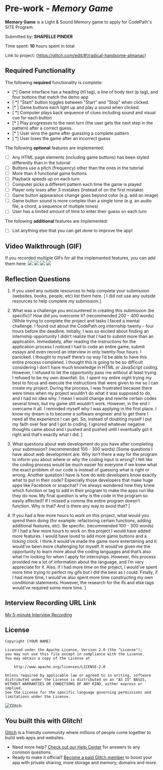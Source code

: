 # Pre-work - _Memory Game_

**Memory Game** is a Light & Sound Memory game to apply for CodePath's SITE Program.

Submitted by: **SHAPELLE PINDER**

Time spent: **10** hours spent in total

Link to project: (https://glitch.com/edit/#!/radical-handsome-almanac)

## Required Functionality

The following **required** functionality is complete:

- [*] Game interface has a heading (h1 tag), a line of body text (p tag), and four buttons that match the demo app
- [ *] "Start" button toggles between "Start" and "Stop" when clicked.
- [* ] Game buttons each light up and play a sound when clicked.
- [ *] Computer plays back sequence of clues including sound and visual cue for each button
- [* ] Play progresses to the next turn (the user gets the next step in the pattern) after a correct guess.
- [* ] User wins the game after guessing a complete pattern
- [ *] User loses the game after an incorrect guess

The following **optional** features are implemented:

- [ ] Any HTML page elements (including game buttons) has been styled differently than in the tutorial
- [ ] Buttons use a pitch (frequency) other than the ones in the tutorial
- [ ] More than 4 functional game buttons
- [ ] Playback speeds up on each turn
- [ ] Computer picks a different pattern each time the game is played
- [ ] Player only loses after 3 mistakes (instead of on the first mistake)
- [ ] Game button appearance change goes beyond color (e.g. add an image)
- [ ] Game button sound is more complex than a single tone (e.g. an audio file, a chord, a sequence of multiple tones)
- [ ] User has a limited amount of time to enter their guess on each turn

The following **additional** features are implemented:

- [ ] List anything else that you can get done to improve the app!

## Video Walkthrough (GIF)

If you recorded multiple GIFs for all the implemented features, you can add them here:
![](gif1-link-here)
![](gif2-link-here)
![](gif3-link-here)
![](gif4-link-here)

## Reflection Questions

1. If you used any outside resources to help complete your submission (websites, books, people, etc) list them here.
   [ I did not use any outside resources to help complete my submission.]

2. What was a challenge you encountered in creating this submission (be specific)? How did you overcome it? (recommended 200 - 400 words)
   [While trying to complete the project and tasks I faced a mental challenge. I found out about the CodePath.org internship twenty – four hours before the deadline. Initially, I was so excited about finding an internship opportunity I didn’t realize that I had to submit more than an application. Immediately, after reading the instructions for the application process I noticed I had to code an entire game, submit essays and even record an interview in only twenty-four hours. I panicked. I thought to myself there’s no way I’d be able to have this entire process completed. I thought this is going to be so difficult considering I don’t have much knowledge in HTML or JavaScript coding. However, I refused to let the opportunity pass me without at least trying. I refused to be my own downfall. So, I spent my entire night trying my best to focus and execute the instructions that were given to me so I can create my project. During the process, I was frustrated because there were times when my project wouldn’t do what it was supposed to do, and I had no idea why. I mean I would change and rewrite certain codes several times, but my game still wouldn’t work. However, in the end I overcame it all. I reminded myself why I was applying in the first place. I know my dream is to become a software engineer and to get there I need all the experience I can get. So, instead of doubting myself I put my faith over fear and I got to coding. I ignored whatever negative thoughts came about and I pushed and pushed until I eventually got it right and that’s exactly what I did. ]

3. What questions about web development do you have after completing your submission? (recommended 100 - 300 words)
   [Some questions I have about web development are:  Why isn’t there a way for the program to inform you about where or why the coding input is wrong? I felt like the coding process would be much easier for everyone if we knew what the exact problem of our code is instead of guessing what is right or wrong. Another question I have is how do web developers know exactly what to put in their code? Especially those developers that make huge apps like Facebook or snapchat?  I’ve always wondered how they knew which function or tag to add in their program to make the apps run like they do now. My final question is why is the code in the program so easily affected? If I missed a comma the entire program doesn’t function. Why is that? And is there any way to avoid that? ]

4. If you had a few more hours to work on this project, what would you spend them doing (for example: refactoring certain functions, adding additional features, etc). Be specific. (recommended 100 - 300 words)
   [If I had a few more hours to work on this project I would have added more features. I would have loved to add more game buttons and a ticking clock. I think it would’ve made the game more entertaining and it would’ve been more challenging for myself. It would’ve given me the opportunity to learn more about the coding languages and that’s also what I’m looking for when I apply for internships. However, this process provided me a lot of information about the language, and I’m very appreciate for it.  Also, if I had more time on the project, I would’ve spent more time trying to perfect my gifs but I did the best as I could. Finally, if I had more time, I would’ve also spent more time constructing my own conditional statements. However, the research for the ifs and else tags would’ve required some more time. ]

## Interview Recording URL Link

[My 5-minute Interview Recording](your-link-here)

## License

    Copyright [YOUR NAME]

    Licensed under the Apache License, Version 2.0 (the "License");
    you may not use this file except in compliance with the License.
    You may obtain a copy of the License at

        http://www.apache.org/licenses/LICENSE-2.0

    Unless required by applicable law or agreed to in writing, software
    distributed under the License is distributed on an "AS IS" BASIS,
    WITHOUT WARRANTIES OR CONDITIONS OF ANY KIND, either express or implied.
    See the License for the specific language governing permissions and
    limitations under the License.

![Glitch](https://cdn.glitch.com/a9975ea6-8949-4bab-addb-8a95021dc2da%2FLogo_Color.svg?v=1602781328576)

## You built this with Glitch!

[Glitch](https://glitch.com) is a friendly community where millions of people come together to build web apps and websites.

- Need more help? [Check out our Help Center](https://help.glitch.com/) for answers to any common questions.
- Ready to make it official? [Become a paid Glitch member](https://glitch.com/pricing) to boost your app with private sharing, more storage and memory, domains and more.
